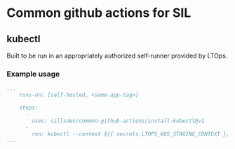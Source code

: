 # Common github actions for SIL

## kubectl

Built to be run in an appropriately authorized self-runner provided by LTOps.

### Example usage

```yaml
...
    runs-on: [self-hosted, <some-app-tag>]

    steps:
      -
        uses: sillsdev/common-github-actions/install-kubectl@v1
      -
        run: kubectl --context ${{ secrets.LTOPS_K8S_STAGING_CONTEXT }} get pods
...
```
